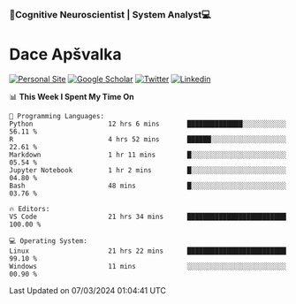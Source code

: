 ### 🧠Cognitive Neuroscientist | System Analyst💻
# Dace Apšvalka

[![Personal Site](https://img.shields.io/badge/website-teal?style=for-the-badge&logo=About.me&logoColor=white)](https://dcdace.net/)
[![Google Scholar](https://img.shields.io/badge/Scholar-yellow?style=for-the-badge&logo=googlescholar&logoColor=ffffff)](https://scholar.google.com/citations?hl=en&user=W8q0HBkAAAAJ&view_op=list_works&sortby=pubdate)
[![Twitter](https://img.shields.io/badge/Twitter-1DA1F2?logo=twitter&logoColor=white&style=for-the-badge)](https://twitter.com/dcdace)
[![Linkedin](https://img.shields.io/badge/linkedin-0077B5?logo=linkedin&logoColor=white&style=for-the-badge)](https://www.linkedin.com/in/dace-apsvalka/)

<!--
[![Dace's wakatime stats](https://github-readme-stats.vercel.app/api/wakatime?username=dcdace&theme=react&layout=compact&custom_title=Coding+past+7+days&v=2)](https://github.com/dcdace/dcdace)


[![github](https://img.shields.io/github/followers/dcdace?logo=github&style=plastic)](https://github.com/dcdace?tab=followers "GitHub followers")
[![wakatime](https://wakatime.com/badge/user/6e7556d3-b1db-4eef-a7e8-9bad735fc27e.svg?style=plastic?v=2)](https://wakatime.com/@6e7556d3-b1db-4eef-a7e8-9bad735fc27e "Total time coded since Feb 28 2022")

[![twitter](https://img.shields.io/twitter/follow/dcdace?label=followers&logo=twitter&color=%23007ec6&style=plastic)](https://twitter.com/dcdace "Twitter followers")

[![Dace's languages](https://github-readme-stats-one-nu-13.vercel.app/api/top-langs/?username=dcdace&langs_count=10&theme=nord&layout=compact)](https://github.com/anuraghazra/github-readme-stats) 
[![Dace's GitHub stats](https://github-readme-stats-one-nu-13.vercel.app/api?username=dcdace&theme=dracula&hide=prs,issues&count_private=true&show_icons=true&hide_rank=true&include_all_commits=true&hide_title=false&custom_title=GitHub+Stats)](https://github.com/anuraghazra/github-readme-stats)
-->

<!--START_SECTION:waka-->
📊 **This Week I Spent My Time On** 

```text
💬 Programming Languages: 
Python                   12 hrs 6 mins       ██████████████░░░░░░░░░░░   56.11 % 
R                        4 hrs 52 mins       ██████░░░░░░░░░░░░░░░░░░░   22.61 % 
Markdown                 1 hr 11 mins        █░░░░░░░░░░░░░░░░░░░░░░░░   05.54 % 
Jupyter Notebook         1 hr 2 mins         █░░░░░░░░░░░░░░░░░░░░░░░░   04.80 % 
Bash                     48 mins             █░░░░░░░░░░░░░░░░░░░░░░░░   03.76 % 

🔥 Editors: 
VS Code                  21 hrs 34 mins      █████████████████████████   100.00 % 

💻 Operating System: 
Linux                    21 hrs 22 mins      █████████████████████████   99.10 % 
Windows                  11 mins             ░░░░░░░░░░░░░░░░░░░░░░░░░   00.90 % 
```


 Last Updated on 07/03/2024 01:04:41 UTC
<!--END_SECTION:waka-->

